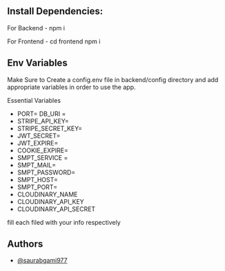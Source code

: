 ## Install Dependencies:

For Backend - npm i

For Frontend - cd frontend npm i

## Env Variables

Make Sure to Create a config.env file in backend/config directory and add
appropriate variables in order to use the app.

Essential Variables

- PORT= DB_URI =
- STRIPE_API_KEY=
- STRIPE_SECRET_KEY=
- JWT_SECRET=
- JWT_EXPIRE=
- COOKIE_EXPIRE=
- SMPT_SERVICE =
- SMPT_MAIL=
- SMPT_PASSWORD=
- SMPT_HOST=
- SMPT_PORT=
- CLOUDINARY_NAME
- CLOUDINARY_API_KEY
- CLOUDINARY_API_SECRET

fill each filed with your info respectively

## Authors

- [@saurabgami977](https://www.github.com/saurabgami977)
